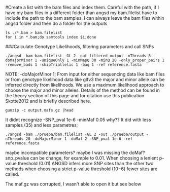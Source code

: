  #Create a list with the bam files and index them. Careful with the path, if I have my bam files in a different folder than angsd my bam.filelist have to include the path to the bam samples. I can
 always leave the bam files within angsd folder and then do a folder for the outputs

```
ls ./*.bam > bam.filelist
for i in *.bam;do samtools index $i;done
```

 ###Calculate Genotype Likelihoods, filtering parameters and call SNPs
 ```
 ./angsd -bam bam.filelist -GL 2 -out filtered_output -nThreads 8 -doMajorMinor 1 -uniqueOnly 1 -minMapQ 30 -minQ 20 -only_proper_pairs 1 -remove_bads 1 -skipTriallelic 1 -baq 1 -ref reference.fasta
 ```
NOTE: -doMajorMinor 1; From input for either sequencing data like bam files or from genotype likelihood data like glfv3 the major and minor allele can be inferred directly from likelihoods. We use a maximum likelihood approach to choose the major and minor alleles. Details of the method can be found in the theory section of this page and for citation use this publication Skotte2012 and is briefly described here.

```
gunzip -c output.mafs.gz |head
```

It didnt recognize -SNP_pval 1e-6 -minMaf 0.05 why?? It did with less samples (35) and less parametres; 
```
./angsd -bam ./prueba/bam.filelist -GL 2 -out ./prueba/output -nThreads 20 -doMajorMinor 1 -doMaf 2 -SNP_pval 1e-6 -ref reference.fasta
```
maybe incompatible parameters? maybe I was missing the doMaf? snp_pvalue can be change, for example to 0.01.  When choosing a lenient p-value threshold (0.01) ANGSD infers more SNP sites than the other two methods when choosing a strict p-value threshold (10−6) fewer sites are called.

The maf.gz was corrupted, I wasn't able to open it but see below 


